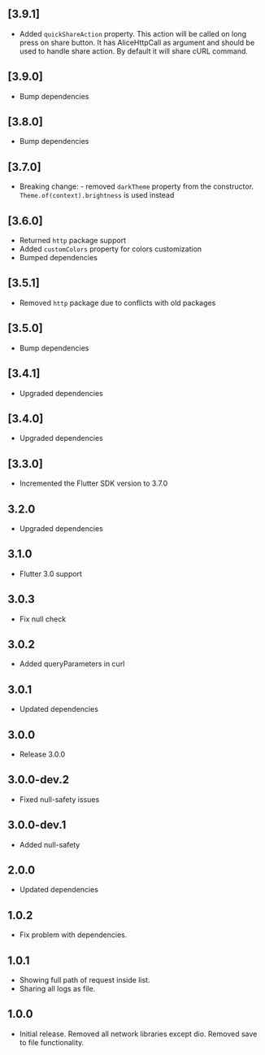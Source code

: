 ## [3.9.1]
- Added `quickShareAction` property. This action will be called on long press on share button. It has AliceHttpCall as argument and should be used to handle share action. By default it will share cURL command.

## [3.9.0]
- Bump dependencies

## [3.8.0]
- Bump dependencies

## [3.7.0]
- Breaking change: - removed `darkTheme` property from the constructor. `Theme.of(context).brightness` is used instead

## [3.6.0]
- Returned `http` package support
- Added `customColors` property for colors customization
- Bumped dependencies

## [3.5.1]
- Removed `http` package due to conflicts with old packages

## [3.5.0]
- Bump dependencies

## [3.4.1]
- Upgraded dependencies

## [3.4.0]
- Upgraded dependencies

## [3.3.0]
- Incremented the Flutter SDK version to 3.7.0

## 3.2.0

* Upgraded dependencies

## 3.1.0

* Flutter 3.0 support

## 3.0.3

* Fix null check

## 3.0.2

* Added queryParameters in curl

## 3.0.1

* Updated dependencies

## 3.0.0

* Release 3.0.0

## 3.0.0-dev.2

* Fixed null-safety issues

## 3.0.0-dev.1

* Added null-safety

## 2.0.0

* Updated dependencies

## 1.0.2

* Fix problem with dependencies.

## 1.0.1

* Showing full path of request inside list.
* Sharing all logs as file.

## 1.0.0

* Initial release. Removed all network libraries except dio. Removed save to file functionality.
